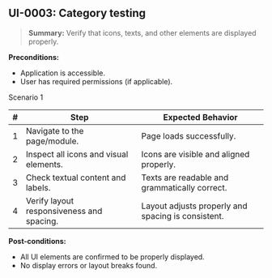 ## **UI-0003:** Category testing  

> **Summary:** Verify that icons, texts, and other elements are displayed properly.  <br>

**Preconditions:** 

 - Application is accessible.  
 - User has required permissions (if applicable).

Scenario 1 

 | \# | Step | Expected Behavior | 
 |----|------|-------------------| 
 |  1 | Navigate to the page/module.                | Page loads successfully.  | 
 |  2 | Inspect all icons and visual elements.      | Icons are visible and aligned properly.   | 
 |  3 | Check textual content and labels.           | Texts are readable and grammatically correct.   |
 |  4 | Verify layout responsiveness and spacing.   | Layout adjusts properly and spacing is consistent.   |  

**Post-conditions:**  

 - All UI elements are confirmed to be properly displayed.  
 - No display errors or layout breaks found.  